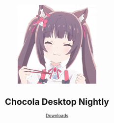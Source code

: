 <p align="center">
  <a href="https://github.com/LamkasDev/chocola-nightly"><img src="icon.png" width="256"></a>
</p>
<div align="center">
  <h1>Chocola Desktop Nightly</h1>

[Downloads](https://github.com/LamkasDev/chocola-nightly/releases)
